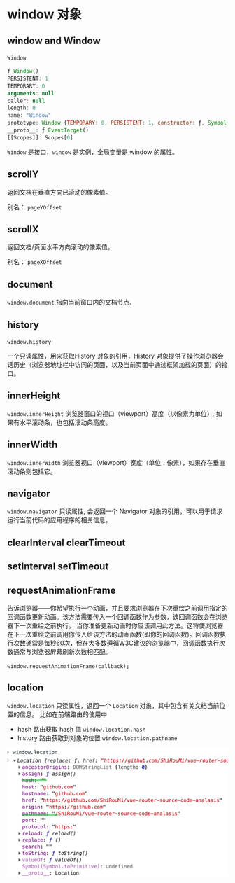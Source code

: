 # window 对象


## window and Window
`Window`
```js
f Window() 
PERSISTENT: 1
TEMPORARY: 0
arguments: null
caller: null
length: 0
name: "Window"
prototype: Window {TEMPORARY: 0, PERSISTENT: 1, constructor: ƒ, Symbol(Symbol.toStringTag): "Window"}
__proto__: ƒ EventTarget()
[[Scopes]]: Scopes[0]
```
`Window` 是接口，`window` 是实例，全局变量是 window 的属性。

## scrollY
返回文档在垂直方向已滚动的像素值。

别名： `pageYOffset`

## scrollX
返回文档/页面水平方向滚动的像素值。

别名： `pageXOffset`

## document
`window.document`
指向当前窗口内的文档节点.

## history
`window.history`

一个只读属性，用来获取History 对象的引用，History 对象提供了操作浏览器会话历史（浏览器地址栏中访问的页面，以及当前页面中通过框架加载的页面）的接口。

## inner​Height
`window.innerHeight`
浏览器窗口的视口（viewport）高度（以像素为单位）；如果有水平滚动条，也包括滚动条高度。

## inner​Width
`window.innerWidth`
浏览器视口（viewport）宽度（单位：像素），如果存在垂直滚动条则包括它。

## navigator
`window.navigator`
只读属性, 会返回一个 Navigator 对象的引用，可以用于请求运行当前代码的应用程序的相关信息。

## clearInterval clearTimeout

## set​Interval set​Timeout

## requestAnimationFrame
告诉浏览器——你希望执行一个动画，并且要求浏览器在下次重绘之前调用指定的回调函数更新动画。该方法需要传入一个回调函数作为参数，该回调函数会在浏览器下一次重绘之前执行。
当你准备更新动画时你应该调用此方法。这将使浏览器在下一次重绘之前调用你传入给该方法的动画函数(即你的回调函数)。回调函数执行次数通常是每秒60次，但在大多数遵循W3C建议的浏览器中，回调函数执行次数通常与浏览器屏幕刷新次数相匹配。

`window.requestAnimationFrame(callback);`

## location
`window.location` 只读属性，返回一个 `Location` 对象，其中包含有关文档当前位置的信息。
比如在前端路由的使用中
- hash 路由获取 hash 值 `window.location.hash`
- history 路由获取到对象的位置 `window.location.pathname`

![](../images/location.png)